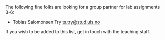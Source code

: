 The following fine folks are looking for a group partner for lab assignments 3-6:

* Tobias Salomonsen Try <ts.try@stud.uis.no>

If you wish to be added to this list, get in touch with the teaching staff.
